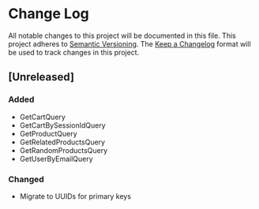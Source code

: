 # Change Log
All notable changes to this project will be documented in this file.
This project adheres to [Semantic Versioning](http://semver.org/).
The [Keep a Changelog](http://keepachangelog.com/) format will be
used to track changes in this project.

## [Unreleased]
### Added
- GetCartQuery
- GetCartBySessionIdQuery
- GetProductQuery
- GetRelatedProductsQuery
- GetRandomProductsQuery
- GetUserByEmailQuery

### Changed
- Migrate to UUIDs for primary keys
